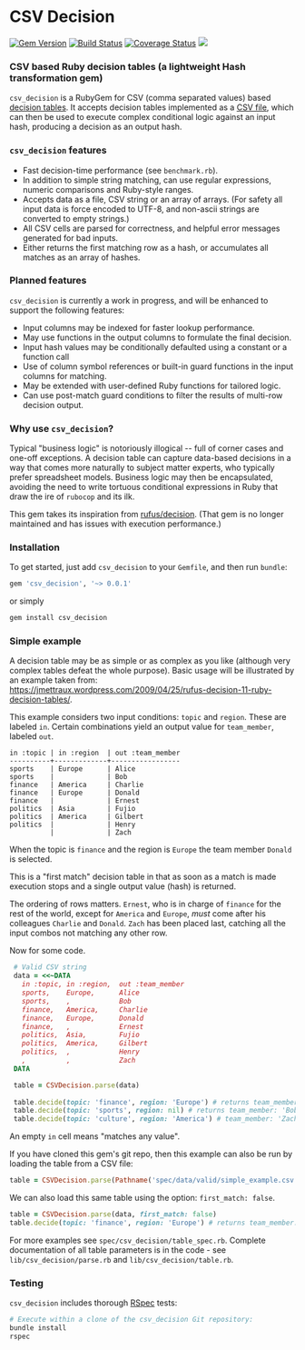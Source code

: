 CSV Decision
============

[![Gem Version](https://badge.fury.io/rb/csv_decision.svg)](https://badge.fury.io/rb/csv_decision)
[![Build Status](https://travis-ci.org/bpvickers/csv_decision.svg?branch=master)](https://travis-ci.org/bpvickers/csv_decision)
[![Coverage Status](https://coveralls.io/repos/github/bpvickers/csv_decision/badge.svg?branch=master)](https://coveralls.io/github/bpvickers/csv_decision?branch=master)
<a href="https://codeclimate.com/github/bpvickers/csv_decision/maintainability"><img src="https://api.codeclimate.com/v1/badges/466a6c52e8f6a3840967/maintainability" /></a>

### CSV based Ruby decision tables (a lightweight Hash transformation gem)

`csv_decision` is a RubyGem for CSV (comma separated values) based 
[decision tables](https://en.wikipedia.org/wiki/Decision_table). 
It accepts decision tables implemented as a 
[CSV file](https://en.wikipedia.org/wiki/Comma-separated_values), 
which can then be used to execute complex conditional logic against an input hash, 
producing a decision as an output hash.

 ### `csv_decision` features
 * Fast decision-time performance (see `benchmark.rb`).
 * In addition to simple string matching, can use regular expressions, 
 numeric comparisons and Ruby-style ranges.
 * Accepts data as a file, CSV string or an array of arrays. (For safety all input data is 
 force encoded to UTF-8, and non-ascii strings are converted to empty strings.)
 * All CSV cells are parsed for correctness, and helpful error messages generated for bad 
 inputs.
 * Either returns the first matching row as a hash, or accumulates all matches as an 
 array of hashes.
 
 ### Planned features
 `csv_decision` is currently a work in progress, and will be enhanced to support
 the following features:
 * Input columns may be indexed for faster lookup performance.
 * May use functions in the output columns to formulate the final decision.
 * Input hash values may be conditionally defaulted using a constant or a function call
 * Use of column symbol references or built-in guard functions in the input
 columns for matching.
 * May be extended with user-defined Ruby functions for tailored logic.
 * Can use post-match guard conditions to filter the results of multi-row 
 decision output.
 
 ### Why use `csv_decision`?
 
 Typical "business logic" is notoriously illogical -- full of corner cases and one-off 
 exceptions. 
 A decision table can capture data-based decisions in a way that comes more naturally 
 to subject matter experts, who typically prefer spreadsheet models. 
 Business logic may then be encapsulated, avoiding the need to write tortuous 
 conditional expressions in Ruby that draw the ire of `rubocop` and its ilk.
 
 This gem takes its inspiration from 
 [rufus/decision](https://github.com/jmettraux/rufus-decision).
 (That gem is no longer maintained and has issues with execution performance.)
 
 ### Installation
 
 To get started, just add `csv_decision` to your `Gemfile`, and then run `bundle`:
 
 ```ruby
 gem 'csv_decision', '~> 0.0.1'
 ```
 
 or simply
 ```bash
 gem install csv_decision
 ```
 
 ### Simple example
 
 A decision table may be as simple or as complex as you like (although very complex 
 tables defeat the whole purpose). 
 Basic usage will be illustrated by an example taken from:
 https://jmettraux.wordpress.com/2009/04/25/rufus-decision-11-ruby-decision-tables/.
 
 This example considers two input conditions: `topic` and `region`.
 These are labeled `in`. Certain combinations yield an output value for `team_member`, 
 labeled `out`.
 
```
in :topic | in :region  | out :team_member
----------+-------------+-----------------
sports    | Europe      | Alice
sports    |             | Bob
finance   | America     | Charlie
finance   | Europe      | Donald
finance   |             | Ernest
politics  | Asia        | Fujio
politics  | America     | Gilbert
politics  |             | Henry
          |             | Zach
```
 
 When the topic is `finance` and the region is `Europe` the team member `Donald`
 is selected.
 
 This is a "first match" decision table in that as soon as a match is made execution
 stops and a single output value (hash) is returned. 
 
 The ordering of rows matters. `Ernest`, who is in charge of `finance` for the rest of 
 the world, except for `America` and `Europe`, *must* come after his colleagues 
 `Charlie` and `Donald`. `Zach` has been placed last, catching all the input combos
 not matching any other row.
 
 Now for some code.
 
 ```ruby
  # Valid CSV string
  data = <<~DATA
    in :topic, in :region,  out :team_member
    sports,    Europe,      Alice
    sports,    ,            Bob
    finance,   America,     Charlie
    finance,   Europe,      Donald
    finance,   ,            Ernest
    politics,  Asia,        Fujio
    politics,  America,     Gilbert
    politics,  ,            Henry
    ,          ,            Zach
  DATA

  table = CSVDecision.parse(data)
  
  table.decide(topic: 'finance', region: 'Europe') # returns team_member: 'Donald'
  table.decide(topic: 'sports', region: nil) # returns team_member: 'Bob'
  table.decide(topic: 'culture', region: 'America') # team_member: 'Zach'
```
 
 An empty `in` cell means "matches any value".
 
 If you have cloned this gem's git repo, then this example can also be run by loading
 the table from a CSV file:
 
 ```ruby
table = CSVDecision.parse(Pathname('spec/data/valid/simple_example.csv'))
```
 
 We can also load this same table using the option: `first_match: false`.
 
 ```ruby
table = CSVDecision.parse(data, first_match: false)
table.decide(topic: 'finance', region: 'Europe') # returns team_member: %w[Donald Ernest Zach] 
```


 For more examples see `spec/csv_decision/table_spec.rb`. 
 Complete documentation of all table parameters is in the code - see 
 `lib/csv_decision/parse.rb` and `lib/csv_decision/table.rb`.
 
 
 ### Testing
 
 `csv_decision` includes thorough [RSpec](http://rspec.info) tests:
 
 ```bash
 # Execute within a clone of the csv_decision Git repository:
 bundle install
 rspec
 ```
